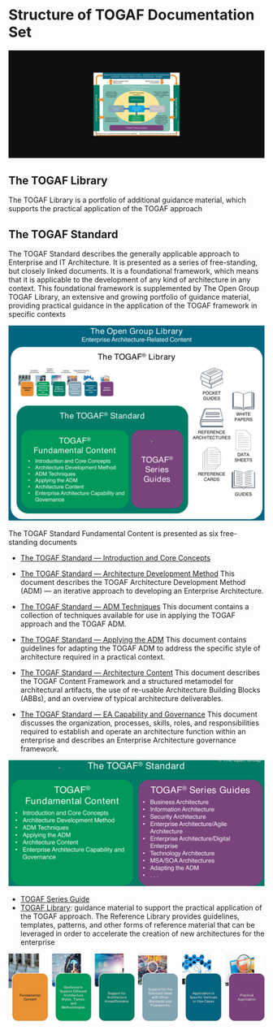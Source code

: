 # Structure of TOGAF Documentation Set
![Togaf Library](images/togafreferencematerial.jpg "Togaf Library")

## The TOGAF Library
The TOGAF Library is a portfolio of additional guidance material, which supports the practical application of the TOGAF approach

## The TOGAF Standard
The TOGAF Standard describes the generally applicable approach to Enterprise and IT Architecture. It is presented as a series of free-standing, but closely linked documents. It is a foundational framework, which means that it is applicable to the development of any kind of architecture in any context. This foundational framework is supplemented by The Open Group TOGAF Library, an extensive and growing portfolio of guidance material, providing practical guidance in the application of the TOGAF framework in specific contexts

![Togaf Library](images/togaflibrary.jpg "Togaf Library")

The TOGAF Standard Fundamental Content is presented as six free-standing documents
- [The TOGAF Standard — Introduction and Core Concepts](https://pubs.opengroup.org/togaf-standard/introduction/index.html)
- [The TOGAF Standard — Architecture Development Method](https://pubs.opengroup.org/togaf-standard/adm/index.html)
This document describes the TOGAF Architecture Development Method (ADM) — an iterative approach to developing an Enterprise Architecture.
- [The TOGAF Standard — ADM Techniques](https://pubs.opengroup.org/togaf-standard/adm-techniques/index.html)
This document contains a collection of techniques available for use in applying the TOGAF approach and the TOGAF ADM.

- [The TOGAF Standard — Applying the ADM](https://pubs.opengroup.org/togaf-standard/applying-the-adm/index.html)
This document contains guidelines for adapting the TOGAF ADM to address the specific style of architecture required in a practical context.

- [The TOGAF Standard — Architecture Content](https://pubs.opengroup.org/togaf-standard/architecture-content/index.html)
This document describes the TOGAF Content Framework and a structured metamodel for architectural artifacts, the use of re-usable Architecture Building Blocks (ABBs), and an overview of typical architecture deliverables.

- [The TOGAF Standard — EA Capability and Governance](https://pubs.opengroup.org/togaf-standard/ea-capability-and-governance/index.html)
This document discusses the organization, processes, skills, roles, and responsibilities required to establish and operate an architecture function within an enterprise and describes an Enterprise Architecture governance framework.

![Togaf Library](images/togafstandard.jpg "Togaf Library")

- [TOGAF Series Guide](www.opengroup.org/library/guides/togaf/togaf-series-guides)
- [TOGAF Library](http://www.opengroup.org/togaf-library): guidance material to support the practical application of the TOGAF approach. The Reference Library provides guidelines, templates, patterns, and other forms of reference material that can be leveraged in order to accelerate the creation of new architectures for the enterprise

![Togaf  Library](images/togafreferencelibrary.jpg "Togaf Library")



